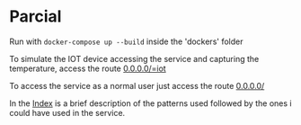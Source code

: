 # Parcial
Run with `docker-compose up --build` inside the 'dockers' folder

To simulate the IOT device accessing the service and capturing the temperature, access the route [0.0.0.0/=iot](0.0.0.0/=iot)

To access the service as a normal user just access the route [0.0.0.0/](0.0.0.0/)

In the [Index](0.0.0.0/index) is a brief description of the patterns used followed by the ones i could have used in the service.
